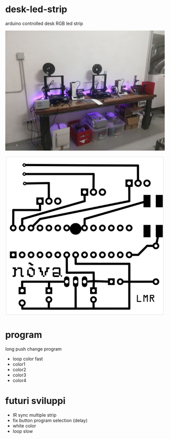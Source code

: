 # desk-led-strip
arduino controlled desk RGB led strip

![](./makerpreview.jpg)

![](./PCBpreview.png)

# program
long push change program
  - loop color fast
  - color1
  - color2
  - color3
  - color4
  
# futuri sviluppi
- IR sync multiple strip
- fix button program selection (delay)
- white color
- loop slow
